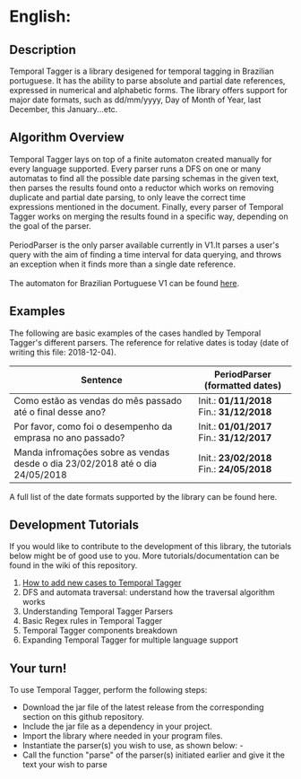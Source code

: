 # English:

## Description
Temporal Tagger is a library desigened for temporal tagging in Brazilian portuguese. It has the ability to parse absolute and partial date references, expressed 
in numerical and alphabetic forms. The library offers support for major date formats, such as dd/mm/yyyy, Day of Month of Year, last December, this January...etc. 

## Algorithm Overview
Temporal Tagger lays on top of a finite automaton created manually for every language supported. Every parser runs a DFS on one or many automatas to find all the possible date parsing schemas in the given text, then parses the results found onto a reductor which works on removing duplicate and partial date parsing, to only leave the correct time expressions mentioned in the document. 
Finally, every parser of Temporal Tagger works on merging the results found in a specific way, depending on the goal of the parser.
<br><br>PeriodParser is the only parser available currently in V1.It parses a user's query with the aim of finding a time interval for data querying, and throws an exception when it finds more than a single date reference.
<br><br>The automaton for Brazilian Portuguese V1 can be found <a href="">here</a>.

## Examples
The following are basic examples of the cases handled by Temporal Tagger's different parsers. The reference for relative dates is today (date of writing this file: 2018-12-04).

<table>
      <thead>
            <tr>
                  <th>Sentence</th>
                  <th>PeriodParser (formatted dates)</th>
            </tr>
      </thead>
      <tbody>
            <tr>
                  <td>Como estão as vendas do mês passado até o final desse ano?</td>
                  <td>
                        Init.: <b>01/11/2018</b>
                        <br>Fin.: <b>31/12/2018</b>
                  </td>
            </tr>
            <tr>
                  <td>Por favor, como foi o desempenho da emprasa no ano passado?</td>
                  <td>
                        Init.: <b>01/01/2017</b>
                        <br>Fin.: <b>31/12/2017</b>
                  </td>
            </tr>
            <tr>
                  <td>Manda infromações sobre as vendas desde o dia 23/02/2018 até o dia 24/05/2018</td>
                  <td>
                        Init.: <b>23/02/2018</b>
                        <br>Fin.: <b>24/05/2018</b>
                  </td>
            </tr>
      </tbody>
</table>

A full list of the date formats supported by the library can be found here.

## Development Tutorials
If you would like to contribute to the development of this library, the tutorials below might be of good use to you. More tutorials/documentation can be found in the wiki of this repository.

1. <a href="">How to add new cases to Temporal Tagger</a>
2. DFS and automata traversal: understand how the traversal algorithm works
3. Understanding Temporal Tagger Parsers
4. Basic Regex rules in Temporal Tagger
5. Temporal Tagger components breakdown
6. Expanding Temporal Tagger for multiple language support

## Your turn!
To use Temporal Tagger, perform the following steps:
- Download the jar file of the latest release from the corresponding section on this github repository. 
- Include the jar file as a dependency in your project.
- Import the library where needed in your program files.
- Instantiate the parser(s) you wish to use, as shown below:
      - 
- Call the function "parse" of the parser(s) initiated earlier and give it the text your wish to parse
